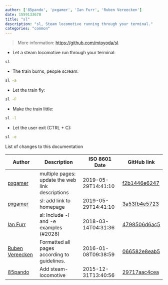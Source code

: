 ```yaml
---
author: ['85pando', 'pxgamer', 'Ian Furr', 'Ruben Vereecken']
date: 1559133670
title: "sl"
description: "sl, Steam locomotive running through your terminal."
categories: "common"
---
```

> More information: <https://github.com/mtoyoda/sl>.

- Let a steam locomotive run through your terminal:

```bash
sl
```

- The train burns, people scream:

```bash
sl -a
```

- Let the train fly:

```bash
sl -F
```

- Make the train little:

```bash
sl -l
```

- Let the user exit (CTRL + C):

```bash
sl -e
```
List of changes to this documentation


Author | Description | ISO 8601 Date | GitHub link
------|-----|-----|-----
[pxgamer](mailto:owzie123@gmail.com) | multiple pages: update the web link descriptions | 2019-05-29T14:41:10 | [f2b1446e6247](https://github.com/tldr-pages/tldr/commit/f2b1446e6247d3e794ee6577dee0c867dfc9af26)
[pxgamer](mailto:owzie123@gmail.com) | sl: add link to homepage | 2019-05-29T14:41:10 | [3a53fb4e5723](https://github.com/tldr-pages/tldr/commit/3a53fb4e572365efce62ddd15ece0772976cb4ca)
[Ian Furr](mailto:iansfurr@gmail.com) | sl: Include -l and -e examples (#2028) | 2018-03-14T04:31:36 | [4798506d6ac5](https://github.com/tldr-pages/tldr/commit/4798506d6ac56fb237f79c96baf0dda77f121a3f)
[Ruben Vereecken](mailto:rubenvereecken@gmail.com) | Formatted all pages according to guidelines. | 2016-01-08T09:38:59 | [066582e8eab5](https://github.com/tldr-pages/tldr/commit/066582e8eab57bce9861cc8d379e158d61f1cc95)
[85pando](mailto:85pando@googlemail.com) | Add steam-locomotive | 2015-12-31T13:40:56 | [29717aac4cea](https://github.com/tldr-pages/tldr/commit/29717aac4cea0897bcf127347c41c076fac47907)

